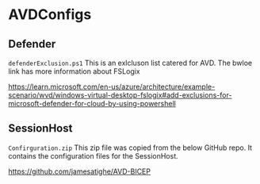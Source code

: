 # AVDConfigs

## Defender

`defenderExclusion.ps1` This is an exlcluson list catered for AVD.  The bwloe link has more information about FSLogix

https://learn.microsoft.com/en-us/azure/architecture/example-scenario/wvd/windows-virtual-desktop-fslogix#add-exclusions-for-microsoft-defender-for-cloud-by-using-powershell

## SessionHost

`Confirguration.zip` This zip file was copied from the below GitHub repo. It contains the configuration files for the SessionHost.

https://github.com/jamesatighe/AVD-BICEP